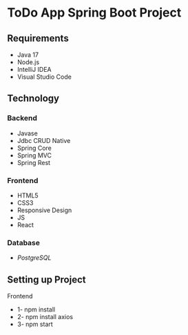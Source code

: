 # ToDo App Spring Boot Project


## Requirements
- Java 17
- Node.js
- IntelliJ IDEA
- Visual Studio Code


## Technology

### Backend
* Javase
* Jdbc CRUD Native
* Spring Core
* Spring MVC
* Spring Rest

### Frontend
- HTML5
- CSS3
- Responsive Design
- JS
- React

### Database
- *PostgreSQL*  

## Setting up Project

Frontend
- 1- npm install
- 2- npm install axios
- 3- npm start

